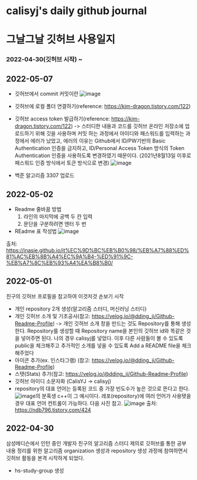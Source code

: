 # calisyj's daily github journal
# 그날그날 깃허브 사용일지

### 2022-04-30(깃허브 시작) ~ 

## 2022-05-07
- 깃허브에서 commit 커밋이란
 ![image](https://user-images.githubusercontent.com/77192299/167232750-b6f5f52c-0d47-4d35-bf6e-10ed58dc0583.png)

- 깃허브에 로컬 폴더 연결하기(reference: https://kim-dragon.tistory.com/122)
- 깃허브 access token 발급하기(reference: https://kim-dragon.tistory.com/122)
-> 스터디한 내용과 코드를 깃허브 온라인 저장소에 업로드하기 위해 깃을 사용하며 커밋 하는 과정에서 아이디와 패스워드를 입력하는 과정에서 에러가 났었고, 에러의 이유는 Github에서 ID/PW기반의 Basic Authentication 인증을 금지하고, ID/Personal Access Token 방식의 Token Authentication 인증을 사용하도록 변경하였기 때문이다. (2021년8월13일 이후로 패스워드 인증 방식에서 토큰 방식으로 변경)
![image](https://user-images.githubusercontent.com/77192299/167232717-3c9defde-0cdf-436a-8c84-cc598c47d2b5.png)
- 백준 알고리즘 3307 업로드


## 2022-05-02
- Readme 줄바꿈 방법
  1) 라인의 마지막에 공백 두 칸 입력
  2) 문단을 구분하려면 엔터 두 번
- REadme 표 작성법
![image](https://user-images.githubusercontent.com/77192299/166233392-3a6b87ba-229c-4704-82e5-7e4b0a79fda1.png)

출처: https://inasie.github.io/it%EC%9D%BC%EB%B0%98/%EB%A7%88%ED%81%AC%EB%8B%A4%EC%9A%B4-%ED%91%9C-%EB%A7%8C%EB%93%A4%EA%B8%B0/

## 2022-05-01
친구의 깃허브 프로필을 참고하여 이것저것 손보기 시작
- 개인 repository 2개 생성(알고리즘 스터디, 머신러닝 스터디)
- 개인 깃허브 소개 및 기초공사(참고: https://velog.io/@dding_ji/Github-Readme-Profile)
-> 개인 깃허브 소개 창을 만드는 것도 Repository를 통해 생성한다.  Repository를 생성할 때 Repository name을 본인의 깃허브 id와 똑같은 것을 넣어주면 된다. 나의 경우 calisyj를 넣었다. 이후 다른 사람들이 볼 수 있도록 public을 체크해주고 추가적인 소개를 넣을 수 있도록 Add a README file을 체크해주었다
- 아이콘 추가(ex. 인스타그램) (참고: https://velog.io/@dding_ji/Github-Readme-Profile)
- 스탯(Stats) 추가(참고: https://velog.io/@dding_ji/Github-Readme-Profile)
- 깃허브 아이디 소문자화 (CalisYJ -> calisyj)
- repository의 대표 언어는 등록된 코드 중 가장 빈도수가 높은 것으로 뜬다고 한다.
![image](https://user-images.githubusercontent.com/77192299/166131915-65949917-10eb-4cd3-8c4d-4878120e2811.png)의 분혹생 c++이 그 예시이다. 레포(repository)에 여러 언어가 사용됏을 경우 대표 언어 컨트롤이 가능하다. 다음 사진 참고. ![image](https://user-images.githubusercontent.com/77192299/166131939-7adc6017-6a03-44ae-8b1f-2944310cf264.png)
출처: https://ndb796.tistory.com/424

## 2022-04-30
삼성메디슨에서 인턴 중인 개발자 친구의 알고리즘 스터디 제의로
깃허브를 통한 공부 내용 정리를 위한 알고리즘 organization 생성과 repository 생성 과정에 참여하면서
깃허브 활동을 본격 시작하게 되었다.
- hs-study-group 생성

